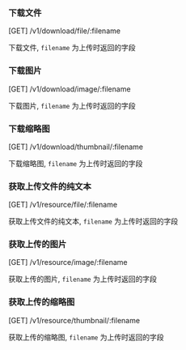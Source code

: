 ### 下载文件

[GET] /v1/download/file/:filename

下载文件, `filename` 为上传时返回的字段

### 下载图片

[GET] /v1/download/image/:filename

下载图片, `filename` 为上传时返回的字段

### 下载缩略图

[GET] /v1/download/thumbnail/:filename

下载缩略图, `filename` 为上传时返回的字段

### 获取上传文件的纯文本

[GET] /v1/resource/file/:filename

获取上传文件的纯文本, `filename` 为上传时返回的字段

### 获取上传的图片

[GET] /v1/resource/image/:filename

获取上传的图片, `filename` 为上传时返回的字段

### 获取上传的缩略图

[GET] /v1/resource/thumbnail/:filename

获取上传的缩略图, `filename` 为上传时返回的字段